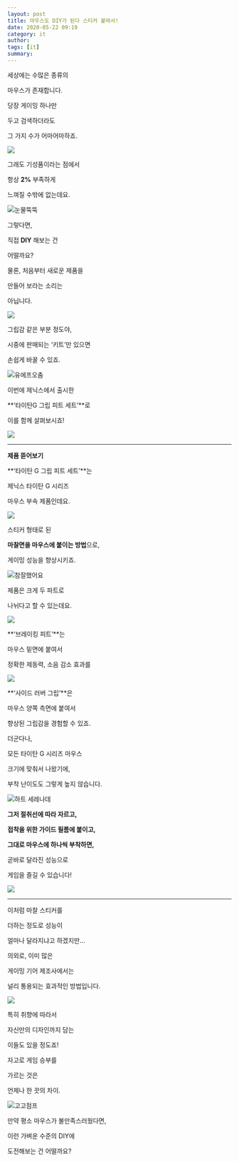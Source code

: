 ```yaml
---
layout: post
title: 마우스도 DIY가 된다 스티커 붙여서!
date: 2020-05-22 09:19
category: it
author: 
tags: [it]
summary: 
---
```



세상에는 수많은 종류의

마우스가 존재합니다.

  

당장 게이밍 하나만

두고 검색하더라도

그 가지 수가 어마어마하죠.

![](https://img1.daumcdn.net/thumb/R720x0/?fname=https%3A%2F%2Ft1.daumcdn.net%2Fliveboard%2Fpnn%2Fd2ee9f8f55eb4b619f8387d06f29d7c8.jpg)

그래도 기성품이라는 점에서

항상  **2%**  부족하게

느껴질 수밖에 없는데요.

![눈물뚝뚝](https://t1.daumcdn.net/liveboard/emoticon/kakaofriends/v1/niniz4/11.gif)

그렇다면,

직접  **DIY**  해보는 건

어떨까요?

물론, 처음부터 새로운 제품을

만들어 보라는 소리는

아닙니다.

![](https://img1.daumcdn.net/thumb/R720x0/?fname=https%3A%2F%2Ft1.daumcdn.net%2Fliveboard%2Fpnn%2Fb9cb59ec91a74e0a9ba4a2a886f57434.JPG)

그립감 같은 부분 정도야,

시중에 판매되는 ‘키트’만 있으면

손쉽게 바꿀 수 있죠.

![유에프오춤](https://t1.daumcdn.net/liveboard/emoticon/kakaofriends/v1/niniz2/6.gif)

이번에 제닉스에서 출시한

**‘타이탄G 그립 피트 세트’**로

이를 함께 살펴보시죠!

![](https://img1.daumcdn.net/thumb/R720x0/?fname=https%3A%2F%2Ft1.daumcdn.net%2Fliveboard%2Fpnn%2F8d2f9301edfb4e50a8a9ca5992a7f25a.jpg)

----------

**제품 뜯어보기**

**‘타이탄 G 그립 피트 세트’**는

제닉스 타이탄 G 시리즈

마우스 부속 제품인데요.

![](https://img1.daumcdn.net/thumb/R720x0/?fname=https%3A%2F%2Ft1.daumcdn.net%2Fliveboard%2Fpnn%2F6f59647ba69549deb703201f61fd93c8.jpg)

스티커 형태로 된

**마찰면을 마우스에 붙이는 방법**으로,

게이밍 성능을 향상시키죠.

![참잘했어요](https://t1.daumcdn.net/liveboard/emoticon/kakaofriends/v1/big-niniz/16.gif)

제품은 크게 두 파트로

나뉘다고 할 수 있는데요.

![](https://img1.daumcdn.net/thumb/R720x0/?fname=https%3A%2F%2Ft1.daumcdn.net%2Fliveboard%2Fpnn%2F20a5893b87f34c21b5864646238b7f37.jpg)

**‘브레이킹 피트’**는

마우스 밑면에 붙여서

정확한 제동력, 소음 감소 효과를

![](https://img1.daumcdn.net/thumb/R720x0/?fname=https%3A%2F%2Ft1.daumcdn.net%2Fliveboard%2Fpnn%2F23b8022dd34242bdb2573eb77f6f8005.jpg)

**‘사이드 러버 그립’**은

마우스 양쪽 측면에 붙여서

향상된 그립감을 경험할 수 있죠.

더군다나,

모든 타이탄 G 시리즈 마우스

크기에 맞춰서 나왔기에,

부착 난이도도 그렇게 높지 않습니다.

![하트 세레나데](https://t1.daumcdn.net/liveboard/emoticon/kakaofriends/v1/niniz3/1.gif)

**그저 절취선에 따라 자르고,**

**접착을 위한 가이드 필름에 붙이고,**

**그대로 마우스에 하나씩 부착하면,**

  

곧바로 달라진 성능으로

게임을 즐길 수 있습니다!

![](https://img1.daumcdn.net/thumb/R720x0/?fname=https%3A%2F%2Ft1.daumcdn.net%2Fliveboard%2Fpnn%2F58d5b9ad45ac4221bbdd9b229ae100fc.jpg)

----------

이처럼 마찰 스티커를

더하는 정도로 성능이

얼마나 달라지냐고 하겠지만…

의외로, 이미 많은

게이밍 기어 제조사에서는

널리 통용되는 효과적인 방법입니다.

![](https://img1.daumcdn.net/thumb/R720x0/?fname=https%3A%2F%2Ft1.daumcdn.net%2Fliveboard%2Fpnn%2F144eafb5603e48d182beb913ed24c4ca.jpg)

특히 취향에 따라서

자신만의 디자인까지 담는

이들도 있을 정도죠!

자고로 게임 승부를

가르는 것은

언제나 한 끗의 차이.

![고고점프](https://t1.daumcdn.net/liveboard/emoticon/kakaofriends/v1/big-niniz/12.gif)

만약 평소 마우스가 불만족스러웠다면,  

이런 가벼운 수준의 DIY에

도전해보는 건 어떨까요?